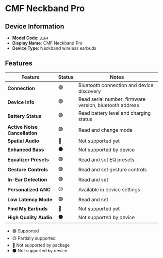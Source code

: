 # CMF Neckband Pro

## Device Information

- **Model Code**: `B164`
- **Display Name**: CMF Neckband Pro
- **Device Type**: Neckband wireless earbuds

## Features

| Feature | Status | Notes |
|---------|--------|-------|
| **Connection** | 🟢 | Bluetooth connection and device discovery |
| **Device Info** | 🟢 | Read serial number, firmware version, bluetooth address |
| **Battery Status** | 🟢 | Read battery level and charging status |
| **Active Noise Cancellation** | 🟢 | Read and change mode |
| **Spatial Audio** | 🔴 | Not supported yet |
| **Enhanced Bass** | ⚫ | Not supported by device |
| **Equalizer Presets** | 🟢 | Read and set EQ presets |
| **Gesture Controls** | 🟢 | Read and set gesture controls |
| **In-Ear Detection** | 🟢 | Read and set |
| **Personalized ANC** | 🟡 | Available in device settings |
| **Low Latency Mode** | 🟢 | Read and set |
| **Find My Earbuds** | 🔴 | Not supported yet |
| **High Quality Audio** | ⚫ | Not supported by device |

- 🟢 Supported
- 🟡 Partially supported
- 🔴 Not supported by package
- ⚫ Not supported by device
